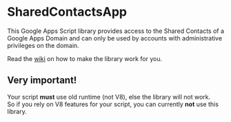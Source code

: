 # SharedContactsApp
This Google Apps Script library provides access to the Shared Contacts of a Google Apps Domain and can only be used by accounts with administrative privileges on the domain. 

Read the [wiki](https://github.com/RomainVialard/SharedContactsApp/wiki) on how to make the library work for you.

## Very important!
Your script **must** use old runtime (not V8), else the library will not work.<br>
So if you rely on V8 features for your script, you can currently **not** use this library.

